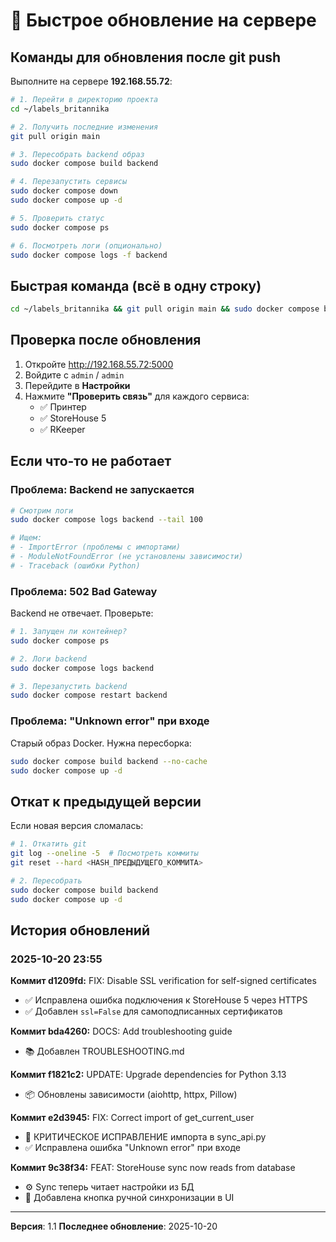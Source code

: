 # 🚀 Быстрое обновление на сервере

## Команды для обновления после git push

Выполните на сервере **192.168.55.72**:

```bash
# 1. Перейти в директорию проекта
cd ~/labels_britannika

# 2. Получить последние изменения
git pull origin main

# 3. Пересобрать backend образ
sudo docker compose build backend

# 4. Перезапустить сервисы
sudo docker compose down
sudo docker compose up -d

# 5. Проверить статус
sudo docker compose ps

# 6. Посмотреть логи (опционально)
sudo docker compose logs -f backend
```

## Быстрая команда (всё в одну строку)

```bash
cd ~/labels_britannika && git pull origin main && sudo docker compose build backend && sudo docker compose down && sudo docker compose up -d
```

## Проверка после обновления

1. Откройте http://192.168.55.72:5000
2. Войдите с `admin` / `admin`
3. Перейдите в **Настройки**
4. Нажмите **"Проверить связь"** для каждого сервиса:
   - ✅ Принтер
   - ✅ StoreHouse 5
   - ✅ RKeeper

## Если что-то не работает

### Проблема: Backend не запускается

```bash
# Смотрим логи
sudo docker compose logs backend --tail 100

# Ищем:
# - ImportError (проблемы с импортами)
# - ModuleNotFoundError (не установлены зависимости)
# - Traceback (ошибки Python)
```

### Проблема: 502 Bad Gateway

Backend не отвечает. Проверьте:

```bash
# 1. Запущен ли контейнер?
sudo docker compose ps

# 2. Логи backend
sudo docker compose logs backend

# 3. Перезапустить backend
sudo docker compose restart backend
```

### Проблема: "Unknown error" при входе

Старый образ Docker. Нужна пересборка:

```bash
sudo docker compose build backend --no-cache
sudo docker compose up -d
```

## Откат к предыдущей версии

Если новая версия сломалась:

```bash
# 1. Откатить git
git log --oneline -5  # Посмотреть коммиты
git reset --hard <HASH_ПРЕДЫДУЩЕГО_КОММИТА>

# 2. Пересобрать
sudo docker compose build backend
sudo docker compose up -d
```

## История обновлений

### 2025-10-20 23:55

**Коммит d1209fd:** FIX: Disable SSL verification for self-signed certificates
- ✅ Исправлена ошибка подключения к StoreHouse 5 через HTTPS
- ✅ Добавлен `ssl=False` для самоподписанных сертификатов

**Коммит bda4260:** DOCS: Add troubleshooting guide
- 📚 Добавлен TROUBLESHOOTING.md

**Коммит f1821c2:** UPDATE: Upgrade dependencies for Python 3.13
- 📦 Обновлены зависимости (aiohttp, httpx, Pillow)

**Коммит e2d3945:** FIX: Correct import of get_current_user
- 🔧 КРИТИЧЕСКОЕ ИСПРАВЛЕНИЕ импорта в sync_api.py
- ✅ Исправлена ошибка "Unknown error" при входе

**Коммит 9c38f34:** FEAT: StoreHouse sync now reads from database
- ⚙️ Sync теперь читает настройки из БД
- 🎨 Добавлена кнопка ручной синхронизации в UI

---

**Версия**: 1.1
**Последнее обновление**: 2025-10-20
